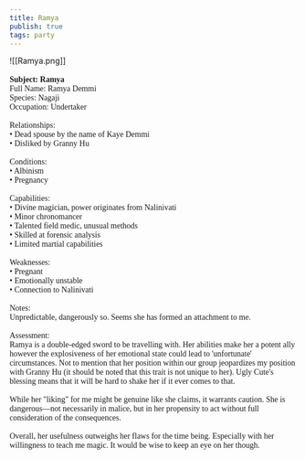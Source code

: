 ```yaml
---
title: Ramya
publish: true
tags: party
---
```

![[Ramya.png]]
<span style="font-family: 'Lucida Handwriting'; font-optical-sizing: auto; font-style: normal; word-break: break-word;"><br><br>**Subject: Ramya**<br>Full Name: Ramya Demmi<br>Species: Nagaji<br>Occupation: Undertaker <br><br>Relationships:
<br><span>&bull;</span> Dead spouse by the name of Kaye Demmi
<br><span>&bull;</span> Disliked by Granny Hu
<br><br>
Conditions:
<br><span>&bull;</span> Albinism
<br><span>&bull;</span> Pregnancy
<br><br>
Capabilities:
<br><span>&bull;</span> Divine magician, power originates from Nalinivati
<br><span>&bull;</span> Minor chronomancer
<br><span>&bull;</span> Talented field medic, unusual methods
<br><span>&bull;</span> Skilled at forensic analysis
<br><span>&bull;</span> Limited martial capabilities
<br><br>
Weaknesses:
<br><span>&bull;</span> Pregnant
<br><span>&bull;</span> Emotionally unstable
<br><span>&bull;</span> Connection to Nalinivati 
<br><br>
Notes: 
<br>Unpredictable, dangerously so. Seems she has formed an attachment to me. 
<br><br>Assessment: 
<br>Ramya is a double-edged sword to be travelling with. Her abilities make her a potent ally however the explosiveness of her emotional state could lead to 'unfortunate' circumstances. Not to mention that her position within our group jeopardizes my position with Granny Hu (it should be noted that this trait is not unique to her). Ugly Cute's blessing means that it will be hard to shake her if it ever comes to that.<br><br>While her "liking" for me might be genuine like she claims, it warrants caution. She is dangerous—not necessarily in malice, but in her propensity to act without full consideration of the consequences. <br><br>Overall, her usefulness outweighs her flaws for the time being. Especially with her willingness to teach me magic. It would be wise to keep an eye on her though.</span>